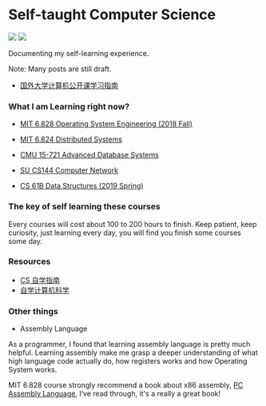 # Self-taught Computer Science

![](https://img.shields.io/badge/Subscribe-Telegram%20Channel-blue?link=https://t.me/yinghexiaozu&link=https://t.me/yinghexiaozu) ![](https://img.shields.io/twitter/url?label=Twitter&style=social&url=https%3A%2F%2Ftwitter.com%2Fjacksonwuuu)

Documenting my self-learning experience.

Note: Many posts are still draft.

-   [国外大学计算机公开课学习指南](./guide.md)

### What I am Learning right now?

-   [MIT 6.828 Operating System Engineering (2018 Fall)](https://pdos.csail.mit.edu/6.828/2018/schedule.html)

-   [MIT 6.824 Distributed Systems](http://nil.lcs.mit.edu/6.824/2020/schedule.html)

-   [CMU 15-721 Advanced Database Systems](https://15721.courses.cs.cmu.edu/spring2020/schedule.html)

-   [SU CS144 Computer Network](https://cs144.github.io/)

-   [CS 61B Data Structures (2019 Spring)](https://sp19.datastructur.es)

### The key of self learning these courses

Every courses will cost about 100 to 200 hours to finish. Keep patient, keep curiosity, just learning every day, you will find you finish some courses some day.

### Resources

-   [CS 自学指南](https://csdiy.wiki/)
-   [自学计算机科学](https://github.com/izackwu/TeachYourselfCS-CN/blob/master/TeachYourselfCS-CN.md)

### Other things

-   Assembly Language

As a programmer, I found that learning assembly language is pretty much helpful. Learning assembly make me grasp a deeper understanding of what high language code actually do, how registers works and how Operating System works.

MIT 6.828 course strongly recommend a book about x86 assembly, [PC Assembly Language](https://pdos.csail.mit.edu/6.828/2018/readings/pcasm-book.pdf), I‘ve read through, it's a really a great book!
